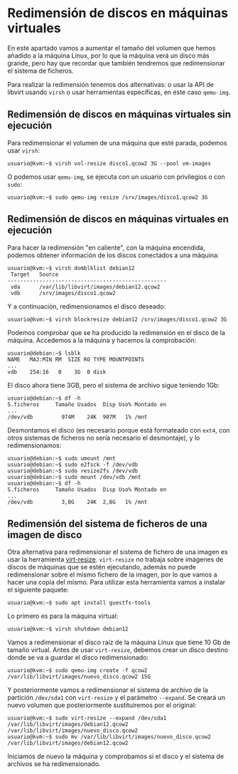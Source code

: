 # Redimensión de discos en máquinas virtuales

En este apartado vamos a aumentar el tamaño del volumen que hemos añadido a la máquina Linux, por lo que la máquina verá un disco más grande, pero hay que recordar que también tendremos que redimensionar el sistema de ficheros.

Para realizar la redimensión tenemos dos alternativas: o usar la API de libvirt usando `virsh` o usar herramientas específicas, en este caso `qemu-img`.

## Redimensión de discos en máquinas virtuales sin ejecución

Para redimensionar el volumen de una máquina que esté parada, podemos usar `virsh`:

```
usuario@kvm:~$ virsh vol-resize disco1.qcow2 3G --pool vm-images
```

O podemos usar `qemu-img`, se ejecuta con un usuario con privilegios o con `sudo`:

```
usuario@kvm:~$ sudo qemu-img resize /srv/images/disco1.qcow2 3G
```

## Redimensión de discos en máquinas virtuales en ejecución

Para hacer la redimensión "en caliente", con la máquina encendida, podemos obtener información de los discos conectados a una máquina:

```
usuario@kvm:~$ virsh domblklist debian12
 Target   Source
--------------------------------------------------
 vda      /var/lib/libvirt/images/debian12.qcow2
 vdb      /srv/images/disco1.qcow2
```

Y a continuación, redimensionamos el disco deseado:

```
usuario@kvm:~$ virsh blockresize debian12 /srv/images/disco1.qcow2 3G
```

Podemos comprobar que se ha producido la redimensión en el disco de la máquina. Accedemos a la máquina y hacemos la comprobación:

```
usuario@debian:~$ lsblk
NAME   MAJ:MIN RM  SIZE RO TYPE MOUNTPOINTS
...
vdb    254:16   0    3G  0 disk 
```

El disco ahora tiene 3GB, pero el sistema de archivo sigue teniendo 1Gb:

```
usuario@debian:~$ df -h
S.ficheros     Tamaño Usados  Disp Uso% Montado en
...
/dev/vdb         974M    24K  907M   1% /mnt
```

Desmontamos el disco (es necesario porque está formateado con `ext4`, con otros sistemas de ficheros no sería necesario el desmontaje), y lo redimensionamos:

```
usuario@debian:~$ sudo umount /mnt
usuario@debian:~$ sudo e2fsck -f /dev/vdb
usuario@debian:~$ sudo resize2fs /dev/vdb
usuario@debian:~$ sudo mount /dev/vdb /mnt
usuario@debian:~$ df -h
S.ficheros     Tamaño Usados  Disp Uso% Montado en
...
/dev/vdb         3,0G    24K  2,8G   1% /mnt
```

## Redimensión del sistema de ficheros de una imagen de disco

Otra alternativa para redimensionar el sistema de fichero de una imagen es usar la herramienta [virt-resize](https://libguestfs.org/virt-resize.1.html). `virt-resize` no trabaja sobre imágenes de discos de máquinas que se estén ejecutando, además no puede redimensionar sobre el mismo fichero de la imagen, por lo que vamos a hacer una copia del mismo. Para utilizar esta herramienta vamos a instalar el siguiente paquete:

```
usuario@kvm:~$ sudo apt install guestfs-tools
```

Lo primero es para la máquina virtual:

```
usuario@kvm:~$ virsh shutdown debian12
```

Vamos a redimensionar el disco raíz de la máquina Linux que tiene 10 Gb de tamaño virtual. Antes de usar `virt-resize`, debemos crear un disco destino donde se va a guardar el disco redimensionado:
```
usuario@kvm:~$ sudo qemu-img create -f qcow2 /var/lib/libvirt/images/nuevo_disco.qcow2 15G
```
Y posteriormente vamos a redimensionar el sistema de archivo de la partición `/dev/sda1` con `virt-resize` y el parámetro `--expand`. Se creará un nuevo volumen que posteriormente sustituiremos por el original:

```
usuario@kvm:~$ sudo virt-resize --expand /dev/sda1 /var/lib/libvirt/images/debian12.qcow2 /var/lib/libvirt/images/nuevo_disco.qcow2
usuario@kvm:~$ sudo mv /var/lib/libvirt/images/nuevo_disco.qcow2 /var/lib/libvirt/images/debian12.qcow2 
```

Iniciamos de nuevo la máquina y comprobamos si el disco y el sistema de archivos se ha redimensionado.